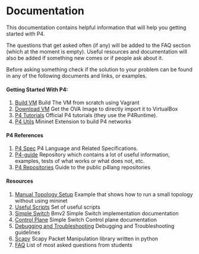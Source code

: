# Documentation

This documentation contains helpful information that will help you getting started
with P4.

The questions that get asked often (if any) will be added to the
FAQ section (which at the moment is empty). Useful resources and documentation will also be added if something new
comes or if people ask about it.

Before asking something check if the solution to your problem can be found in any of the
following documents and links, or examples.

#### Getting Started With P4:

1. [Build VM](../vm/README.md#build-vm-using-vagrant) Build The VM from scratch using Vagrant
2. [Download VM](../vm/README.md#download-the-ova-package) Get the OVA Image to directly import it to VirtualBox
3. [P4 Tutorials](https://github.com/p4lang/tutorials) Official P4 tutorials (they use the P4Runtime).
4. [P4 Utils](https://github.com/nsg-ethz/p4-utils) Mininet Extension to build P4 networks

#### P4 References

1. [P4 Spec](https://p4.org/p4-spec/) P4 Language and Related Specifications.
3. [P4-guide](https://github.com/jafingerhut/p4-guide) Repository which contains a lot of useful information, examples,
   tests of what works or what does not, etc.
3. [P4 Repositories](./p4lang-repository-structure.md) Guide to the public p4lang repositories

#### Resources

1. [Manual Topology Setup](./mininetless) Example that shows how to run a small topology without using mininet
2. [Useful Scripts](useful-scripts.md) Set of useful scripts
3. [Simple Switch](simple-switch.md) Bmv2 Simple Switch implementation documentation
4. [Control Plane](control-plane.md) Simple Switch Control plane documentation
5. [Debugging and Troubleshooting](debugging-and-troubleshooting.md) Debugging and Troubleshooting guidelines
6. [Scapy](scapy.md) Scapy Packet Manipulation library written in python
7. [FAQ](FAQ.md) List of most asked questions from students